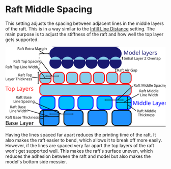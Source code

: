Raft Middle Spacing
====
This setting adjusts the spacing between adjacent lines in the middle <!--if cura_version<5.0:layer--><!--if cura_version>=5.0-->layers<!--endif--> of the raft. This is in a way similar to the [Infill Line Distance](infill_line_distance.md) setting. The main purpose is to adjust the stiffness of the raft and how well the top layer gets supported.

![Dimensions related to the raft](images/raft_dimensions.svg)

Having the lines spaced far apart reduces the printing time of the raft. It also makes the raft easier to bend, which allows it to break off more easily. However, if the lines are spaced very far apart the top layers of the raft won't get supported well. This makes the raft's surface uneven, which reduces the adhesion between the raft and model but also makes the model's bottom side messier.